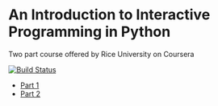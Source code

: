 # An Introduction to Interactive Programming in Python

Two part course offered by Rice University on Coursera

[![Build Status](https://travis-ci.org/jonfreedman/interactivepython.svg?branch=master)](https://travis-ci.org/jonfreedman/interactivepython)

* [Part 1](https://www.coursera.org/course/interactivepython1)
* [Part 2](https://www.coursera.org/course/interactivepython2)